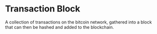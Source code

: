 # Transaction Block

A collection of transactions on the bitcoin network, gathered into a block that
can then be hashed and added to the blockchain.

